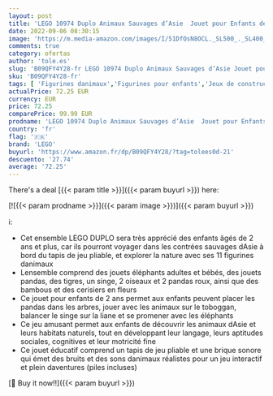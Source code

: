 ```yaml
---
layout: post
title: 'LEGO 10974 Duplo Animaux Sauvages d’Asie  Jouet pour Enfants de 2 à 5 Ans  Figurines de Bébé Éléphants et Tigres avec Sons  avec Tapis de Jeu'
date: 2022-09-06 08:30:15
image: 'https://m.media-amazon.com/images/I/51DfOsN8OCL._SL500_._SL400_.jpg'
comments: true
category: ofertas
author: 'tole.es'
slug: 'B09QFY4Y28-fr LEGO 10974 Duplo Animaux Sauvages d’Asie Jouet pour...'
sku: 'B09QFY4Y28-fr'
tags: [ 'Figurines danimaux','Figurines pour enfants','Jeux de construction','Jeux et Jouets','Jeux et jouets','lego','🇫🇷', ]
actualPrice: 72.25 EUR
currency: EUR
price: 72.25
comparePrice: 99.99 EUR
prodname: 'LEGO 10974 Duplo Animaux Sauvages d’Asie  Jouet pour Enfants de 2 à 5 Ans  Figurines de Bébé Éléphants et Tigres avec Sons  avec Tapis de Jeu'
country: 'fr'
flag: '🇫🇷'
brand: 'LEGO'
buyurl: 'https://www.amazon.fr/dp/B09QFY4Y28/?tag=tolees0d-21'
descuento: '27.74'
average: '72.25'
---
```


There's a deal [{{< param title >}}]({{< param buyurl >}})  here:

[![{{< param prodname >}}]({{< param image >}})]({{< param buyurl >}})

ℹ️:

- Cet ensemble LEGO DUPLO sera très apprécié des enfants âgés de 2 ans et plus, car ils pourront voyager dans les contrées sauvages dAsie à bord du tapis de jeu pliable, et explorer la nature avec ses 11 figurines danimaux
- Lensemble comprend des jouets éléphants adultes et bébés, des jouets pandas, des tigres, un singe, 2 oiseaux et 2 pandas roux, ainsi que des bambous et des cerisiers en fleurs
- Ce jouet pour enfants de 2 ans permet aux enfants peuvent placer les pandas dans les arbres, jouer avec les animaux sur le toboggan, balancer le singe sur la liane et se promener avec les éléphants
- Ce jeu amusant permet aux enfants de découvrir les animaux dAsie et leurs habitats naturels, tout en développant leur langage, leurs aptitudes sociales, cognitives et leur motricité fine
- Ce jouet éducatif comprend un tapis de jeu pliable et une brique sonore qui émet des bruits et des sons danimaux réalistes pour un jeu interactif et plein daventures (piles incluses)

[🛒 Buy it now!!]({{< param buyurl >}})
